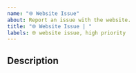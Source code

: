 ```yaml
---
name: "🌐 Website Issue"
about: Report an issue with the website.
title: "🌐 Website Issue | "
labels: 🌐 website issue, high priority
---
```


## Description

<!--
## Screenshots

Please add screenshots if applicable
-->
